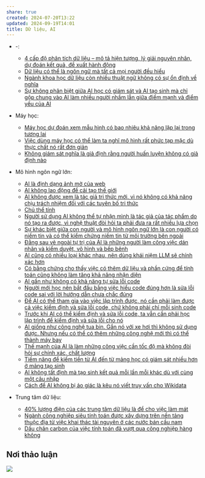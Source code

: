 ```yaml
---
share: true
created: 2024-07-20T13:22
updated: 2024-09-19T14:01
title: Dữ liệu, AI
---
```

- \-: 
    - [4 cấp độ phân tích dữ liệu – mô tả hiện tượng, lý giải nguyên nhân, dự đoán kết quả, đề xuất hành động](./4%20c%E1%BA%A5p%20%C4%91%E1%BB%99%20ph%C3%A2n%20t%C3%ADch%20d%E1%BB%AF%20li%E1%BB%87u%20%E2%80%93%20m%C3%B4%20t%E1%BA%A3%20hi%E1%BB%87n%20t%C6%B0%E1%BB%A3ng,%20l%C3%BD%20gi%E1%BA%A3i%20nguy%C3%AAn%20nh%C3%A2n,%20d%E1%BB%B1%20%C4%91o%C3%A1n%20k%E1%BA%BFt%20qu%E1%BA%A3,%20%C4%91%E1%BB%81%20xu%E1%BA%A5t%20h%C3%A0nh%20%C4%91%E1%BB%99ng.md)
    - [Dữ liệu có thể là ngôn ngữ mà tất cả mọi người đều hiểu](./D%E1%BB%AF%20li%E1%BB%87u%20c%C3%B3%20th%E1%BB%83%20l%C3%A0%20ng%C3%B4n%20ng%E1%BB%AF%20m%C3%A0%20t%E1%BA%A5t%20c%E1%BA%A3%20m%E1%BB%8Di%20ng%C6%B0%E1%BB%9Di%20%C4%91%E1%BB%81u%20hi%E1%BB%83u.md)
    - [Ngành khoa học dữ liệu còn nhiều thuật ngữ không có sự ổn định về nghĩa](./Ng%C3%A0nh%20khoa%20h%E1%BB%8Dc%20d%E1%BB%AF%20li%E1%BB%87u%20c%C3%B2n%20nhi%E1%BB%81u%20thu%E1%BA%ADt%20ng%E1%BB%AF%20kh%C3%B4ng%20c%C3%B3%20s%E1%BB%B1%20%E1%BB%95n%20%C4%91%E1%BB%8Bnh%20v%E1%BB%81%20ngh%C4%A9a.md)
    - [Sự không phân biệt giữa AI học có giám sát và AI tạo sinh mà chỉ gộp chung vào AI làm nhiều người nhầm lẫn giữa điểm mạnh và điểm yếu của AI](./S%E1%BB%B1%20kh%C3%B4ng%20ph%C3%A2n%20bi%E1%BB%87t%20gi%E1%BB%AFa%20AI%20h%E1%BB%8Dc%20c%C3%B3%20gi%C3%A1m%20s%C3%A1t%20v%C3%A0%20AI%20t%E1%BA%A1o%20sinh%20m%C3%A0%20ch%E1%BB%89%20g%E1%BB%99p%20chung%20v%C3%A0o%20AI%20l%C3%A0m%20nhi%E1%BB%81u%20ng%C6%B0%E1%BB%9Di%20nh%E1%BA%A7m%20l%E1%BA%ABn%20gi%E1%BB%AFa%20%C4%91i%E1%BB%83m%20m%E1%BA%A1nh%20v%C3%A0%20%C4%91i%E1%BB%83m%20y%E1%BA%BFu%20c%E1%BB%A7a%20AI.md)

- Máy học: 
    - [Máy học dự đoán xem mẫu hình có bao nhiêu khả năng lặp lại trong tương lai](./M%C3%A1y%20h%E1%BB%8Dc/M%C3%A1y%20h%E1%BB%8Dc%20d%E1%BB%B1%20%C4%91o%C3%A1n%20xem%20m%E1%BA%ABu%20h%C3%ACnh%20c%C3%B3%20bao%20nhi%C3%AAu%20kh%E1%BA%A3%20n%C4%83ng%20l%E1%BA%B7p%20l%E1%BA%A1i%20trong%20t%C6%B0%C6%A1ng%20lai.md)
    - [Việc dùng máy học có thể làm ta nghĩ mô hình rất phức tạp mặc dù thực chất nó rất đơn giản](./M%C3%A1y%20h%E1%BB%8Dc/Vi%E1%BB%87c%20d%C3%B9ng%20m%C3%A1y%20h%E1%BB%8Dc%20c%C3%B3%20th%E1%BB%83%20l%C3%A0m%20ta%20ngh%C4%A9%20m%C3%B4%20h%C3%ACnh%20r%E1%BA%A5t%20ph%E1%BB%A9c%20t%E1%BA%A1p%20m%E1%BA%B7c%20d%C3%B9%20th%E1%BB%B1c%20ch%E1%BA%A5t%20n%C3%B3%20r%E1%BA%A5t%20%C4%91%C6%A1n%20gi%E1%BA%A3n.md)
    - [Không giám sát nghĩa là giả định rằng người huấn luyện không có giả định nào](./M%C3%A1y%20h%E1%BB%8Dc/Kh%C3%B4ng%20gi%C3%A1m%20s%C3%A1t%20ngh%C4%A9a%20l%C3%A0%20gi%E1%BA%A3%20%C4%91%E1%BB%8Bnh%20r%E1%BA%B1ng%20ng%C6%B0%E1%BB%9Di%20hu%E1%BA%A5n%20luy%E1%BB%87n%20kh%C3%B4ng%20c%C3%B3%20gi%E1%BA%A3%20%C4%91%E1%BB%8Bnh%20n%C3%A0o.md)

- Mô hình ngôn ngữ lớn: 
    - [AI là định dạng ảnh mờ của web](./M%C3%B4%20h%C3%ACnh%20ng%C3%B4n%20ng%E1%BB%AF%20l%E1%BB%9Bn/AI%20l%C3%A0%20%C4%91%E1%BB%8Bnh%20d%E1%BA%A1ng%20%E1%BA%A3nh%20m%E1%BB%9D%20c%E1%BB%A7a%20web.md)
    - [AI không lao động để cải tạo thế giới](./M%C3%B4%20h%C3%ACnh%20ng%C3%B4n%20ng%E1%BB%AF%20l%E1%BB%9Bn/Ch%E1%BB%A7%20th%E1%BB%83%20t%C3%ADnh/AI%20kh%C3%B4ng%20lao%20%C4%91%E1%BB%99ng%20%C4%91%E1%BB%83%20c%E1%BA%A3i%20t%E1%BA%A1o%20th%E1%BA%BF%20gi%E1%BB%9Bi.md)
    - [AI không được xem là tác giả tri thức mới, vì nó không có khả năng chịu trách nhiệm đối với các tuyên bố tri thức](./M%C3%B4%20h%C3%ACnh%20ng%C3%B4n%20ng%E1%BB%AF%20l%E1%BB%9Bn/Ch%E1%BB%A7%20th%E1%BB%83%20t%C3%ADnh/AI%20kh%C3%B4ng%20%C4%91%C6%B0%E1%BB%A3c%20xem%20l%C3%A0%20t%C3%A1c%20gi%E1%BA%A3%20tri%20th%E1%BB%A9c%20m%E1%BB%9Bi,%20v%C3%AC%20n%C3%B3%20kh%C3%B4ng%20c%C3%B3%20kh%E1%BA%A3%20n%C4%83ng%20ch%E1%BB%8Bu%20tr%C3%A1ch%20nhi%E1%BB%87m%20%C4%91%E1%BB%91i%20v%E1%BB%9Bi%20c%C3%A1c%20tuy%C3%AAn%20b%E1%BB%91%20tri%20th%E1%BB%A9c.md)
    - [Chủ thể tính](./M%C3%B4%20h%C3%ACnh%20ng%C3%B4n%20ng%E1%BB%AF%20l%E1%BB%9Bn/Ch%E1%BB%A7%20th%E1%BB%83%20t%C3%ADnh/index.md)
    - [Người sử dụng AI không thể tự nhận mình là tác giả của tác phẩm do nó tạo ra được, vì nghệ thuật đòi hỏi ta phải đưa ra rất nhiều lựa chọn](./M%C3%B4%20h%C3%ACnh%20ng%C3%B4n%20ng%E1%BB%AF%20l%E1%BB%9Bn/Ch%E1%BB%A7%20th%E1%BB%83%20t%C3%ADnh/Ng%C6%B0%E1%BB%9Di%20s%E1%BB%AD%20d%E1%BB%A5ng%20AI%20kh%C3%B4ng%20th%E1%BB%83%20t%E1%BB%B1%20nh%E1%BA%ADn%20m%C3%ACnh%20l%C3%A0%20t%C3%A1c%20gi%E1%BA%A3%20c%E1%BB%A7a%20t%C3%A1c%20ph%E1%BA%A9m%20do%20n%C3%B3%20t%E1%BA%A1o%20ra%20%C4%91%C6%B0%E1%BB%A3c,%20v%C3%AC%20ngh%E1%BB%87%20thu%E1%BA%ADt%20%C4%91%C3%B2i%20h%E1%BB%8Fi%20ta%20ph%E1%BA%A3i%20%C4%91%C6%B0a%20ra%20r%E1%BA%A5t%20nhi%E1%BB%81u%20l%E1%BB%B1a%20ch%E1%BB%8Dn.md)
    - [Sự khác biệt giữa con người và mô hình ngôn ngữ lớn là con người có niềm tin và có thể kiểm chứng niềm tin từ môi trường bên ngoài](./M%C3%B4%20h%C3%ACnh%20ng%C3%B4n%20ng%E1%BB%AF%20l%E1%BB%9Bn/Ch%E1%BB%A7%20th%E1%BB%83%20t%C3%ADnh/S%E1%BB%B1%20kh%C3%A1c%20bi%E1%BB%87t%20gi%E1%BB%AFa%20con%20ng%C6%B0%E1%BB%9Di%20v%C3%A0%20m%C3%B4%20h%C3%ACnh%20ng%C3%B4n%20ng%E1%BB%AF%20l%E1%BB%9Bn%20l%C3%A0%20con%20ng%C6%B0%E1%BB%9Di%20c%C3%B3%20ni%E1%BB%81m%20tin%20v%C3%A0%20c%C3%B3%20th%E1%BB%83%20ki%E1%BB%83m%20ch%E1%BB%A9ng%20ni%E1%BB%81m%20tin%20t%E1%BB%AB%20m%C3%B4i%20tr%C6%B0%E1%BB%9Dng%20b%C3%AAn%20ngo%C3%A0i.md)
    - [Đằng sau vẻ ngoài tự trị của AI là những người làm công việc dán nhãn và kiểm duyệt, vô hình và bếp bênh](./M%C3%B4%20h%C3%ACnh%20ng%C3%B4n%20ng%E1%BB%AF%20l%E1%BB%9Bn/Ch%E1%BB%A7%20th%E1%BB%83%20t%C3%ADnh/%C4%90%E1%BA%B1ng%20sau%20v%E1%BA%BB%20ngo%C3%A0i%20t%E1%BB%B1%20tr%E1%BB%8B%20c%E1%BB%A7a%20AI%20l%C3%A0%20nh%E1%BB%AFng%20ng%C6%B0%E1%BB%9Di%20l%C3%A0m%20c%C3%B4ng%20vi%E1%BB%87c%20d%C3%A1n%20nh%C3%A3n%20v%C3%A0%20ki%E1%BB%83m%20duy%E1%BB%87t,%20v%C3%B4%20h%C3%ACnh%20v%C3%A0%20b%E1%BA%BFp%20b%C3%AAnh.md)
    - [AI cũng có nhiều loại khác nhau, nên dùng khái niệm LLM sẽ chính xác hơn](./M%C3%B4%20h%C3%ACnh%20ng%C3%B4n%20ng%E1%BB%AF%20l%E1%BB%9Bn/AI%20c%C5%A9ng%20c%C3%B3%20nhi%E1%BB%81u%20lo%E1%BA%A1i%20kh%C3%A1c%20nhau,%20n%C3%AAn%20d%C3%B9ng%20kh%C3%A1i%20ni%E1%BB%87m%20LLM%20s%E1%BA%BD%20ch%C3%ADnh%20x%C3%A1c%20h%C6%A1n.md)
    - [Có bằng chứng cho thấy việc có thêm dữ liệu và phần cứng để tính toán cũng không làm tăng khả năng nhận diện](./M%C3%B4%20h%C3%ACnh%20ng%C3%B4n%20ng%E1%BB%AF%20l%E1%BB%9Bn/C%C3%B3%20b%E1%BA%B1ng%20ch%E1%BB%A9ng%20cho%20th%E1%BA%A5y%20vi%E1%BB%87c%20c%C3%B3%20th%C3%AAm%20d%E1%BB%AF%20li%E1%BB%87u%20v%C3%A0%20ph%E1%BA%A7n%20c%E1%BB%A9ng%20%C4%91%E1%BB%83%20t%C3%ADnh%20to%C3%A1n%20c%C5%A9ng%20kh%C3%B4ng%20l%C3%A0m%20t%C4%83ng%20kh%E1%BA%A3%20n%C4%83ng%20nh%E1%BA%ADn%20di%E1%BB%87n.md)
    - [AI gần như không có khả năng tự sửa lỗi code](./M%C3%B4%20h%C3%ACnh%20ng%C3%B4n%20ng%E1%BB%AF%20l%E1%BB%9Bn/L%E1%BA%ADp%20tr%C3%ACnh/AI%20g%E1%BA%A7n%20nh%C6%B0%20kh%C3%B4ng%20c%C3%B3%20kh%E1%BA%A3%20n%C4%83ng%20t%E1%BB%B1%20s%E1%BB%ADa%20l%E1%BB%97i%20code.md)
    - [Người mới học nên bắt đầu bằng việc hiểu code đúng hơn là sửa lỗi code sai với lời hướng dẫn chưa chắc đúng](./M%C3%B4%20h%C3%ACnh%20ng%C3%B4n%20ng%E1%BB%AF%20l%E1%BB%9Bn/L%E1%BA%ADp%20tr%C3%ACnh/Ng%C6%B0%E1%BB%9Di%20m%E1%BB%9Bi%20h%E1%BB%8Dc%20n%C3%AAn%20b%E1%BA%AFt%20%C4%91%E1%BA%A7u%20b%E1%BA%B1ng%20vi%E1%BB%87c%20hi%E1%BB%83u%20code%20%C4%91%C3%BAng%20h%C6%A1n%20l%C3%A0%20s%E1%BB%ADa%20l%E1%BB%97i%20code%20sai%20v%E1%BB%9Bi%20l%E1%BB%9Di%20h%C6%B0%E1%BB%9Bng%20d%E1%BA%ABn%20ch%C6%B0a%20ch%E1%BA%AFc%20%C4%91%C3%BAng.md)
    - [Để AI có thể tham gia vào việc lập trình được, nó cần phải làm được cả việc kiểm định và sửa lỗi code, chứ không phải chỉ mỗi sinh code](./M%C3%B4%20h%C3%ACnh%20ng%C3%B4n%20ng%E1%BB%AF%20l%E1%BB%9Bn/L%E1%BA%ADp%20tr%C3%ACnh/%C4%90%E1%BB%83%20AI%20c%C3%B3%20th%E1%BB%83%20tham%20gia%20v%C3%A0o%20vi%E1%BB%87c%20l%E1%BA%ADp%20tr%C3%ACnh%20%C4%91%C6%B0%E1%BB%A3c,%20n%C3%B3%20c%E1%BA%A7n%20ph%E1%BA%A3i%20l%C3%A0m%20%C4%91%C6%B0%E1%BB%A3c%20c%E1%BA%A3%20vi%E1%BB%87c%20ki%E1%BB%83m%20%C4%91%E1%BB%8Bnh%20v%C3%A0%20s%E1%BB%ADa%20l%E1%BB%97i%20code,%20ch%E1%BB%A9%20kh%C3%B4ng%20ph%E1%BA%A3i%20ch%E1%BB%89%20m%E1%BB%97i%20sinh%20code.md)
    - [Trước khi AI có thể kiểm định và sửa lỗi code, ta vẫn cần phải học lập trình để kiểm định và sửa lỗi cho nó](./M%C3%B4%20h%C3%ACnh%20ng%C3%B4n%20ng%E1%BB%AF%20l%E1%BB%9Bn/L%E1%BA%ADp%20tr%C3%ACnh/Tr%C6%B0%E1%BB%9Bc%20khi%20AI%20c%C3%B3%20th%E1%BB%83%20ki%E1%BB%83m%20%C4%91%E1%BB%8Bnh%20v%C3%A0%20s%E1%BB%ADa%20l%E1%BB%97i%20code,%20ta%20v%E1%BA%ABn%20c%E1%BA%A7n%20ph%E1%BA%A3i%20h%E1%BB%8Dc%20l%E1%BA%ADp%20tr%C3%ACnh%20%C4%91%E1%BB%83%20ki%E1%BB%83m%20%C4%91%E1%BB%8Bnh%20v%C3%A0%20s%E1%BB%ADa%20l%E1%BB%97i%20cho%20n%C3%B3.md)
    - [AI giống như công nghệ tua bin. Gắn nó với xe hơi thì không sử dụng được. Nhưng nếu có thể có thêm những công nghệ mới thì có thể thành máy bay](./M%C3%B4%20h%C3%ACnh%20ng%C3%B4n%20ng%E1%BB%AF%20l%E1%BB%9Bn/Ti%E1%BB%81m%20n%C4%83ng/AI%20gi%E1%BB%91ng%20nh%C6%B0%20c%C3%B4ng%20ngh%E1%BB%87%20tua%20bin.%20G%E1%BA%AFn%20n%C3%B3%20v%E1%BB%9Bi%20xe%20h%C6%A1i%20th%C3%AC%20kh%C3%B4ng%20s%E1%BB%AD%20d%E1%BB%A5ng%20%C4%91%C6%B0%E1%BB%A3c.%20Nh%C6%B0ng%20n%E1%BA%BFu%20c%C3%B3%20th%E1%BB%83%20c%C3%B3%20th%C3%AAm%20nh%E1%BB%AFng%20c%C3%B4ng%20ngh%E1%BB%87%20m%E1%BB%9Bi%20th%C3%AC%20c%C3%B3%20th%E1%BB%83%20th%C3%A0nh%20m%C3%A1y%20bay.md)
    - [Thế mạnh của AI là làm những công việc cần tốc độ mà không đòi hỏi sự chính xác, chất lượng](./M%C3%B4%20h%C3%ACnh%20ng%C3%B4n%20ng%E1%BB%AF%20l%E1%BB%9Bn/Ti%E1%BB%81m%20n%C4%83ng/Th%E1%BA%BF%20m%E1%BA%A1nh%20c%E1%BB%A7a%20AI%20l%C3%A0%20l%C3%A0m%20nh%E1%BB%AFng%20c%C3%B4ng%20vi%E1%BB%87c%20c%E1%BA%A7n%20t%E1%BB%91c%20%C4%91%E1%BB%99%20m%C3%A0%20kh%C3%B4ng%20%C4%91%C3%B2i%20h%E1%BB%8Fi%20s%E1%BB%B1%20ch%C3%ADnh%20x%C3%A1c,%20ch%E1%BA%A5t%20l%C6%B0%E1%BB%A3ng.md)
    - [Tiềm năng để kiếm tiền từ AI đến từ mảng học có giám sát nhiều hơn ở mảng tạo sinh](./M%C3%B4%20h%C3%ACnh%20ng%C3%B4n%20ng%E1%BB%AF%20l%E1%BB%9Bn/Ti%E1%BB%81m%20n%C4%83ng/Ti%E1%BB%81m%20n%C4%83ng%20%C4%91%E1%BB%83%20ki%E1%BA%BFm%20ti%E1%BB%81n%20t%E1%BB%AB%20AI%20%C4%91%E1%BA%BFn%20t%E1%BB%AB%20m%E1%BA%A3ng%20h%E1%BB%8Dc%20c%C3%B3%20gi%C3%A1m%20s%C3%A1t%20nhi%E1%BB%81u%20h%C6%A1n%20%E1%BB%9F%20m%E1%BA%A3ng%20t%E1%BA%A1o%20sinh.md)
    - [AI không tất định mà tạo sinh kết quả mỗi lần mỗi khác dù với cùng một câu nhập](./M%C3%B4%20h%C3%ACnh%20ng%C3%B4n%20ng%E1%BB%AF%20l%E1%BB%9Bn/AI%20kh%C3%B4ng%20t%E1%BA%A5t%20%C4%91%E1%BB%8Bnh%20m%C3%A0%20t%E1%BA%A1o%20sinh%20k%E1%BA%BFt%20qu%E1%BA%A3%20m%E1%BB%97i%20l%E1%BA%A7n%20m%E1%BB%97i%20kh%C3%A1c%20d%C3%B9%20v%E1%BB%9Bi%20c%C3%B9ng%20m%E1%BB%99t%20c%C3%A2u%20nh%E1%BA%ADp.md)
    - [Cách để AI không bị ảo giác là kêu nó viết truy vấn cho Wikidata](./M%C3%B4%20h%C3%ACnh%20ng%C3%B4n%20ng%E1%BB%AF%20l%E1%BB%9Bn/C%C3%A1ch%20%C4%91%E1%BB%83%20AI%20kh%C3%B4ng%20b%E1%BB%8B%20%E1%BA%A3o%20gi%C3%A1c%20l%C3%A0%20k%C3%AAu%20n%C3%B3%20vi%E1%BA%BFt%20truy%20v%E1%BA%A5n%20cho%20Wikidata.md)

- Trung tâm dữ liệu: 
    - [40% lượng điện của các trung tâm dữ liệu là để cho việc làm mát](./Trung%20t%C3%A2m%20d%E1%BB%AF%20li%E1%BB%87u/40%EF%BC%85%20l%C6%B0%E1%BB%A3ng%20%C4%91i%E1%BB%87n%20c%E1%BB%A7a%20c%C3%A1c%20trung%20t%C3%A2m%20d%E1%BB%AF%20li%E1%BB%87u%20l%C3%A0%20%C4%91%E1%BB%83%20cho%20vi%E1%BB%87c%20l%C3%A0m%20m%C3%A1t.md)
    - [Ngành công nghiệp siêu tính toán được xây dựng trên nền tảng thuộc địa từ việc khai thác tài nguyên ở các nước bán cầu nam](./Trung%20t%C3%A2m%20d%E1%BB%AF%20li%E1%BB%87u/Ng%C3%A0nh%20c%C3%B4ng%20nghi%E1%BB%87p%20si%C3%AAu%20t%C3%ADnh%20to%C3%A1n%20%C4%91%C6%B0%E1%BB%A3c%20x%C3%A2y%20d%E1%BB%B1ng%20tr%C3%AAn%20n%E1%BB%81n%20t%E1%BA%A3ng%20thu%E1%BB%99c%20%C4%91%E1%BB%8Ba%20t%E1%BB%AB%20vi%E1%BB%87c%20khai%20th%C3%A1c%20t%C3%A0i%20nguy%C3%AAn%20%E1%BB%9F%20c%C3%A1c%20n%C6%B0%E1%BB%9Bc%20b%C3%A1n%20c%E1%BA%A7u%20nam.md)
    - [Dấu chân carbon của việc tính toán đã vượt qua công nghiệp hàng không](./Trung%20t%C3%A2m%20d%E1%BB%AF%20li%E1%BB%87u/D%E1%BA%A5u%20ch%C3%A2n%20carbon%20c%E1%BB%A7a%20vi%E1%BB%87c%20t%C3%ADnh%20to%C3%A1n%20%C4%91%C3%A3%20v%C6%B0%E1%BB%A3t%20qua%20c%C3%B4ng%20nghi%E1%BB%87p%20h%C3%A0ng%20kh%C3%B4ng.md)


## Nơi thảo luận
![](https://i.imgur.com/tl5D9i8.png)
